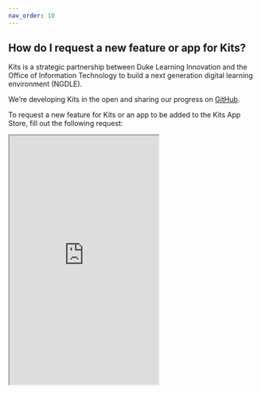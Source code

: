 ```yaml
---
nav_order: 10
---
```


## How do I request a new feature or app for Kits?<br>

Kits is a strategic partnership between Duke Learning Innovation and the Office of Information Technology to build a next generation digital learning environment (NGDLE).

We’re developing Kits in the open and sharing our progress on [GitHub](https://github.com/DukeLearningInnovation/kits).

To request a new feature for Kits or an app to be added to the Kits App Store, fill out the following request:

<div>
  <iframe id="KitsAReqForm"
    title="Kits App and Feature Request"
    width="300"
    height="500"
    src="https://duke.qualtrics.com/jfe/form/SV_3CL87r0ejwkM0Kh"
  </iframe>
</div>
